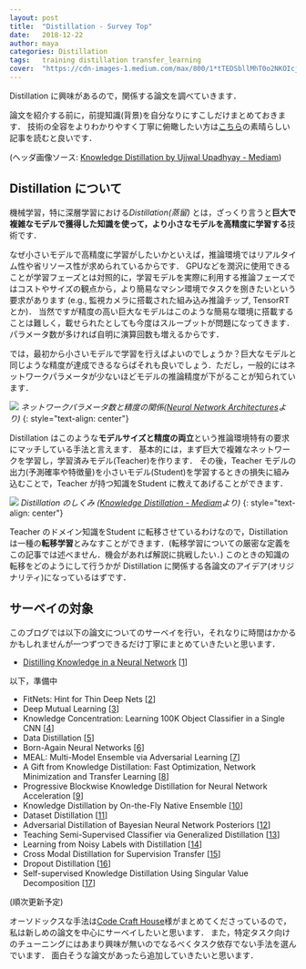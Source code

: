 ```yaml
---
layout: post
title:  "Distillation - Survey Top"
date:   2018-12-22
author: maya
categories: Distillation
tags:	training distillation transfer_learning
cover:  "https://cdn-images-1.medium.com/max/800/1*tTEDSbllMhT0o2NKOIcjog.png"
---
```


Distillation に興味があるので，関係する論文を調べていきます．

論文を紹介する前に，前提知識(背景)を自分なりにすこしだけまとめておきます．
技術の全容をよりわかりやすく丁寧に俯瞰したい方は[こちら][distill-jp]の素晴らしい記事を読むと良いです．

(ヘッダ画像ソース: [Knowledge Distillation by Ujjwal Upadhyay - Mediam][distill-eng])

## Distillation について 
機械学習，特に深層学習における*Distillation(蒸留)* とは，ざっくり言うと**巨大で複雑なモデルで獲得した知識を使って，より小さなモデルを高精度に学習する**技術です．

なぜ小さいモデルで高精度に学習がしたいかといえば，推論環境ではリアルタイム性や省リソース性が求められているからです．
GPUなどを潤沢に使用できることが学習フェーズとは対照的に，学習モデルを実際に利用する推論フェーズではコストやサイズの観点から，より簡易なマシン環境でタスクを捌きたいという要求があります (e.g., 監視カメラに搭載された組み込み推論チップ, TensorRTとか)．
当然ですが精度の高い巨大なモデルはこのような簡易な環境に搭載することは難しく，載せられたとしても今度はスループットが問題になってきます．パラメータ数が多ければ自明に演算回数も増えるからです．

では，最初から小さいモデルで学習を行えばよいのでしょうか？巨大なモデルと同じような精度が達成できるならばそれも良いでしょう．ただし，一般的にはネットワークパラメータが少ないほどモデルの推論精度が下がることが知られています．

![](https://cdn-images-1.medium.com/max/1200/1*kfpO_fJ4bc92sffY4bxnSA.jpeg)
*ネットワークパラメータ数と精度の関係([Neural Network Architectures][nna]より)*
{: style="text-align: center"}

Distillation はこのような**モデルサイズと精度の両立**という推論環境特有の要求にマッチしている手法と言えます．
基本的には，まず巨大で複雑なネットワークを学習し，学習済みモデル(Teacher)を作ります．
その後，Teacher モデルの出力(予測確率や特徴量)を小さいモデル(Student)を学習するときの損失に組み込むことで，Teacher が持つ知識をStudent に教えてあげることができます．

![](https://cdn-images-1.medium.com/max/800/1*U79yXdHqjbRSidDBwyD5MA.png)
*Distillation のしくみ ([Knowledge Distillation - Mediam][distill-eng]より)*
{: style="text-align: center"}

Teacher のドメイン知識をStudent に転移させているわけなので，Distillation は一種の**転移学習**とみなすことができます．(転移学習についての厳密な定義をこの記事では述べません．機会があれば解説に挑戦したい．)
このときの知識の転移をどのようにして行うかが Distillation に関係する各論文のアイデア(オリジナリティ)になっているはずです．

## サーベイの対象
このブログでは以下の論文についてのサーベイを行い，それなりに時間はかかるかもしれませんが一つずつできるだけ丁寧にまとめていきたいと思います．

* [Distilling Knowledge in a Neural Network][survey1] [[1][paper1]]

以下，準備中
* FitNets: Hint for Thin Deep Nets [[2][paper2]]
* Deep Mutual Learning [[3][paper3]]
* Knowledge Concentration: Learning 100K Object Classifier in a Single CNN [[4][paper4]]
* Data Distillation [[5][paper5]]
* Born-Again Neural Networks [[6][paper6]]
* MEAL: Multi-Model Ensemble via Adversarial Learning [[7][paper7]]
* A Gift from Knowledge Distillation: Fast Optimization, Network Minimization and Transfer Learning [[8][paper8]]
* Progressive Blockwise Knowledge Distillation for Neural Network Acceleration [[9][paper9]]
* Knowledge Distillation by On-the-Fly Native Ensemble [[10][paper10]]
* Dataset Distillation [[11][paper11]]
* Adversarial Distillation of Bayesian Neural Network Posteriors [[12][paper12]]
* Teaching Semi-Supervised Classifier via Generalized Distillation [[13][paper13]]
* Learning from Noisy Labels with Distillation [[14][paper14]]
* Cross Modal Distillation for Supervision Transfer [[15][paper15]]
* Dropout Distillation [[16][paper16]]
* Self-supervised Knowledge Distillation Using Singular Value Decomposition [[17][paper17]]

(順次更新予定)

オーソドックスな手法は[Code Craft House][distill-jp]様がまとめてくださっているので，私は新しめの論文を中心にサーベイしたいと思います．
また，特定タスク向けのチューニングにはあまり興味が無いのでなるべくタスク依存でない手法を選んでいます．
面白そうな論文があったら追加していきたいと思います．

[distill-jp]: http://codecrafthouse.jp/p/2018/01/knowledge-distillation/
[distill-eng]: https://medium.com/neural-machines/knowledge-distillation-dc241d7c2322
[nna]: https://towardsdatascience.com/neural-network-architectures-156e5bad51ba
[survey1]: https://paperdrip-dl.github.io/distillation/2018/12/23/Distillating-Knowledge-in-Neural-Networks.html
[paper1]: https://arxiv.org/abs/1503.02531
[paper2]: https://arxiv.org/abs/1412.6550
[paper3]: https://arxiv.org/abs/1706.00384
[paper4]: https://arxiv.org/abs/1711.07607
[paper5]: https://arxiv.org/abs/1712.04440
[paper6]: https://arxiv.org/abs/1805.04770
[paper7]: https://arxiv.org/abs/1812.02425
[paper8]: http://openaccess.thecvf.com/content_cvpr_2017/papers/Yim_A_Gift_From_CVPR_2017_paper.pdf
[paper9]: https://www.ijcai.org/proceedings/2018/0384.pdf
[paper10]: https://arxiv.org/abs/1806.04606
[paper11]: https://arxiv.org/abs/1811.10959
[paper12]: https://arxiv.org/abs/1806.10317
[paper13]: https://www.ijcai.org/proceedings/2018/0298.pdf
[paper14]: https://arxiv.org/abs/1703.02391
[paper15]: https://arxiv.org/abs/1507.00448
[paper16]: http://proceedings.mlr.press/v48/bulo16.pdf
[paper17]: https://arxiv.org/abs/1807.06819




